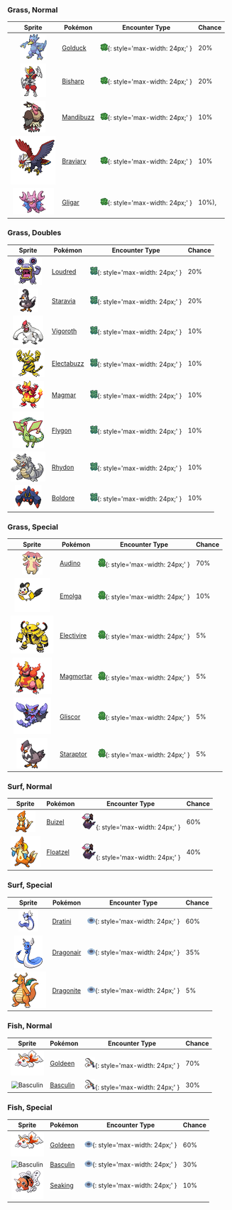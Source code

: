 

### Grass, Normal


| Sprite | Pokémon | Encounter Type | Chance |
| :---: | --- | :---: | --- |
| ![Golduck](https://raw.githubusercontent.com/PokeAPI/sprites/master/sprites/pokemon/versions/generation-v/black-white/animated/55.gif) | [Golduck](../pokemon/golduck.md/) | ![Grass, Normal](../assets/encounter_types/grass_normal.png){: style='max-width: 24px;' } | 20% |
| ![Bisharp](https://raw.githubusercontent.com/PokeAPI/sprites/master/sprites/pokemon/versions/generation-v/black-white/animated/625.gif) | [Bisharp](../pokemon/bisharp.md/) | ![Grass, Normal](../assets/encounter_types/grass_normal.png){: style='max-width: 24px;' } | 20% |
| ![Mandibuzz](https://raw.githubusercontent.com/PokeAPI/sprites/master/sprites/pokemon/versions/generation-v/black-white/animated/630.gif) | [Mandibuzz](../pokemon/mandibuzz.md/) | ![Grass, Normal](../assets/encounter_types/grass_normal.png){: style='max-width: 24px;' } | 10% |
| ![Braviary](https://raw.githubusercontent.com/PokeAPI/sprites/master/sprites/pokemon/versions/generation-v/black-white/animated/628.gif) | [Braviary](../pokemon/braviary.md/) | ![Grass, Normal](../assets/encounter_types/grass_normal.png){: style='max-width: 24px;' } | 10% |
| ![Gligar](https://raw.githubusercontent.com/PokeAPI/sprites/master/sprites/pokemon/versions/generation-v/black-white/animated/207.gif) | [Gligar](../pokemon/gligar.md/) | ![Grass, Normal](../assets/encounter_types/grass_normal.png){: style='max-width: 24px;' } | 10%),

### Grass, Doubles


| Sprite | Pokémon | Encounter Type | Chance |
| :---: | --- | :---: | --- |
| ![Loudred](https://raw.githubusercontent.com/PokeAPI/sprites/master/sprites/pokemon/versions/generation-v/black-white/animated/294.gif) | [Loudred](../pokemon/loudred.md/) | ![Grass, Doubles](../assets/encounter_types/grass_doubles.png){: style='max-width: 24px;' } | 20% |
| ![Staravia](https://raw.githubusercontent.com/PokeAPI/sprites/master/sprites/pokemon/versions/generation-v/black-white/animated/397.gif) | [Staravia](../pokemon/staravia.md/) | ![Grass, Doubles](../assets/encounter_types/grass_doubles.png){: style='max-width: 24px;' } | 20% |
| ![Vigoroth](https://raw.githubusercontent.com/PokeAPI/sprites/master/sprites/pokemon/versions/generation-v/black-white/animated/288.gif) | [Vigoroth](../pokemon/vigoroth.md/) | ![Grass, Doubles](../assets/encounter_types/grass_doubles.png){: style='max-width: 24px;' } | 10% |
| ![Electabuzz](https://raw.githubusercontent.com/PokeAPI/sprites/master/sprites/pokemon/versions/generation-v/black-white/animated/125.gif) | [Electabuzz](../pokemon/electabuzz.md/) | ![Grass, Doubles](../assets/encounter_types/grass_doubles.png){: style='max-width: 24px;' } | 10% |
| ![Magmar](https://raw.githubusercontent.com/PokeAPI/sprites/master/sprites/pokemon/versions/generation-v/black-white/animated/126.gif) | [Magmar](../pokemon/magmar.md/) | ![Grass, Doubles](../assets/encounter_types/grass_doubles.png){: style='max-width: 24px;' } | 10% |
| ![Flygon](https://raw.githubusercontent.com/PokeAPI/sprites/master/sprites/pokemon/versions/generation-v/black-white/animated/330.gif) | [Flygon](../pokemon/flygon.md/) | ![Grass, Doubles](../assets/encounter_types/grass_doubles.png){: style='max-width: 24px;' } | 10% |
| ![Rhydon](https://raw.githubusercontent.com/PokeAPI/sprites/master/sprites/pokemon/versions/generation-v/black-white/animated/112.gif) | [Rhydon](../pokemon/rhydon.md/) | ![Grass, Doubles](../assets/encounter_types/grass_doubles.png){: style='max-width: 24px;' } | 10% |
| ![Boldore](https://raw.githubusercontent.com/PokeAPI/sprites/master/sprites/pokemon/versions/generation-v/black-white/animated/525.gif) | [Boldore](../pokemon/boldore.md/) | ![Grass, Doubles](../assets/encounter_types/grass_doubles.png){: style='max-width: 24px;' } | 10%

### Grass, Special


| Sprite | Pokémon | Encounter Type | Chance |
| :---: | --- | :---: | --- |
| ![Audino](https://raw.githubusercontent.com/PokeAPI/sprites/master/sprites/pokemon/versions/generation-v/black-white/animated/531.gif) | [Audino](../pokemon/audino.md/) | ![Grass, Special](../assets/encounter_types/grass_special.png){: style='max-width: 24px;' } | 70% |
| ![Emolga](https://raw.githubusercontent.com/PokeAPI/sprites/master/sprites/pokemon/versions/generation-v/black-white/animated/587.gif) | [Emolga](../pokemon/emolga.md/) | ![Grass, Special](../assets/encounter_types/grass_special.png){: style='max-width: 24px;' } | 10% |
| ![Electivire](https://raw.githubusercontent.com/PokeAPI/sprites/master/sprites/pokemon/versions/generation-v/black-white/animated/466.gif) | [Electivire](../pokemon/electivire.md/) | ![Grass, Special](../assets/encounter_types/grass_special.png){: style='max-width: 24px;' } | 5% |
| ![Magmortar](https://raw.githubusercontent.com/PokeAPI/sprites/master/sprites/pokemon/versions/generation-v/black-white/animated/467.gif) | [Magmortar](../pokemon/magmortar.md/) | ![Grass, Special](../assets/encounter_types/grass_special.png){: style='max-width: 24px;' } | 5% |
| ![Gliscor](https://raw.githubusercontent.com/PokeAPI/sprites/master/sprites/pokemon/versions/generation-v/black-white/animated/472.gif) | [Gliscor](../pokemon/gliscor.md/) | ![Grass, Special](../assets/encounter_types/grass_special.png){: style='max-width: 24px;' } | 5% |
| ![Staraptor](https://raw.githubusercontent.com/PokeAPI/sprites/master/sprites/pokemon/versions/generation-v/black-white/animated/398.gif) | [Staraptor](../pokemon/staraptor.md/) | ![Grass, Special](../assets/encounter_types/grass_special.png){: style='max-width: 24px;' } | 5%

### Surf, Normal


| Sprite | Pokémon | Encounter Type | Chance |
| :---: | --- | :---: | --- |
| ![Buizel](https://raw.githubusercontent.com/PokeAPI/sprites/master/sprites/pokemon/versions/generation-v/black-white/animated/418.gif) | [Buizel](../pokemon/buizel.md/) | ![Surf, Normal](../assets/encounter_types/surf_normal.png){: style='max-width: 24px;' } | 60% |
| ![Floatzel](https://raw.githubusercontent.com/PokeAPI/sprites/master/sprites/pokemon/versions/generation-v/black-white/animated/419.gif) | [Floatzel](../pokemon/floatzel.md/) | ![Surf, Normal](../assets/encounter_types/surf_normal.png){: style='max-width: 24px;' } | 40%

### Surf, Special


| Sprite | Pokémon | Encounter Type | Chance |
| :---: | --- | :---: | --- |
| ![Dratini](https://raw.githubusercontent.com/PokeAPI/sprites/master/sprites/pokemon/versions/generation-v/black-white/animated/147.gif) | [Dratini](../pokemon/dratini.md/) | ![Surf, Special](../assets/encounter_types/surf_special.png){: style='max-width: 24px;' } | 60% |
| ![Dragonair](https://raw.githubusercontent.com/PokeAPI/sprites/master/sprites/pokemon/versions/generation-v/black-white/animated/148.gif) | [Dragonair](../pokemon/dragonair.md/) | ![Surf, Special](../assets/encounter_types/surf_special.png){: style='max-width: 24px;' } | 35% |
| ![Dragonite](https://raw.githubusercontent.com/PokeAPI/sprites/master/sprites/pokemon/versions/generation-v/black-white/animated/149.gif) | [Dragonite](../pokemon/dragonite.md/) | ![Surf, Special](../assets/encounter_types/surf_special.png){: style='max-width: 24px;' } | 5%

### Fish, Normal


| Sprite | Pokémon | Encounter Type | Chance |
| :---: | --- | :---: | --- |
| ![Goldeen](https://raw.githubusercontent.com/PokeAPI/sprites/master/sprites/pokemon/versions/generation-v/black-white/animated/118.gif) | [Goldeen](../pokemon/goldeen.md/) | ![Fish, Normal](../assets/encounter_types/fish_normal.png){: style='max-width: 24px;' } | 70% |
| ![Basculin]() | [Basculin](../pokemon/basculin.md/) | ![Fish, Normal](../assets/encounter_types/fish_normal.png){: style='max-width: 24px;' } | 30%

### Fish, Special


| Sprite | Pokémon | Encounter Type | Chance |
| :---: | --- | :---: | --- |
| ![Goldeen](https://raw.githubusercontent.com/PokeAPI/sprites/master/sprites/pokemon/versions/generation-v/black-white/animated/118.gif) | [Goldeen](../pokemon/goldeen.md/) | ![Fish, Special](../assets/encounter_types/fish_special.png){: style='max-width: 24px;' } | 60% |
| ![Basculin]() | [Basculin](../pokemon/basculin.md/) | ![Fish, Special](../assets/encounter_types/fish_special.png){: style='max-width: 24px;' } | 30% |
| ![Seaking](https://raw.githubusercontent.com/PokeAPI/sprites/master/sprites/pokemon/versions/generation-v/black-white/animated/119.gif) | [Seaking](../pokemon/seaking.md/) | ![Fish, Special](../assets/encounter_types/fish_special.png){: style='max-width: 24px;' } | 10% |
